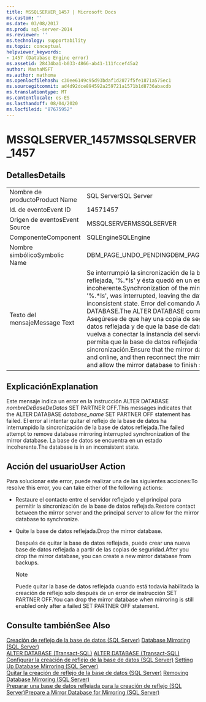 ```yaml
---
title: MSSQLSERVER_1457 | Microsoft Docs
ms.custom: ''
ms.date: 03/08/2017
ms.prod: sql-server-2014
ms.reviewer: ''
ms.technology: supportability
ms.topic: conceptual
helpviewer_keywords:
- 1457 (Database Engine error)
ms.assetid: 28434ba1-b033-4866-ab41-111fccef45a2
author: MashaMSFT
ms.author: mathoma
ms.openlocfilehash: c30ee6149c95d93bdaf1d2877f5fe1871a575ec1
ms.sourcegitcommit: ad4d92dce894592a259721a1571b1d8736abacdb
ms.translationtype: MT
ms.contentlocale: es-ES
ms.lasthandoff: 08/04/2020
ms.locfileid: "87675952"
---
```

# <a name="mssqlserver_1457"></a><span data-ttu-id="992ca-102">MSSQLSERVER_1457</span><span class="sxs-lookup"><span data-stu-id="992ca-102">MSSQLSERVER_1457</span></span>
    
## <a name="details"></a><span data-ttu-id="992ca-103">Detalles</span><span class="sxs-lookup"><span data-stu-id="992ca-103">Details</span></span>  
  
|||  
|-|-|  
|<span data-ttu-id="992ca-104">Nombre de producto</span><span class="sxs-lookup"><span data-stu-id="992ca-104">Product Name</span></span>|<span data-ttu-id="992ca-105">SQL Server</span><span class="sxs-lookup"><span data-stu-id="992ca-105">SQL Server</span></span>|  
|<span data-ttu-id="992ca-106">Id. de evento</span><span class="sxs-lookup"><span data-stu-id="992ca-106">Event ID</span></span>|<span data-ttu-id="992ca-107">1457</span><span class="sxs-lookup"><span data-stu-id="992ca-107">1457</span></span>|  
|<span data-ttu-id="992ca-108">Origen de eventos</span><span class="sxs-lookup"><span data-stu-id="992ca-108">Event Source</span></span>|<span data-ttu-id="992ca-109">MSSQLSERVER</span><span class="sxs-lookup"><span data-stu-id="992ca-109">MSSQLSERVER</span></span>|  
|<span data-ttu-id="992ca-110">Componente</span><span class="sxs-lookup"><span data-stu-id="992ca-110">Component</span></span>|<span data-ttu-id="992ca-111">SQLEngine</span><span class="sxs-lookup"><span data-stu-id="992ca-111">SQLEngine</span></span>|  
|<span data-ttu-id="992ca-112">Nombre simbólico</span><span class="sxs-lookup"><span data-stu-id="992ca-112">Symbolic Name</span></span>|<span data-ttu-id="992ca-113">DBM_PAGE_UNDO_PENDING</span><span class="sxs-lookup"><span data-stu-id="992ca-113">DBM_PAGE_UNDO_PENDING</span></span>|  
|<span data-ttu-id="992ca-114">Texto del mensaje</span><span class="sxs-lookup"><span data-stu-id="992ca-114">Message Text</span></span>|<span data-ttu-id="992ca-115">Se interrumpió la sincronización de la base de datos reflejada, '%.\*ls' y ésta quedó en un estado incoherente.</span><span class="sxs-lookup"><span data-stu-id="992ca-115">Synchronization of the mirror database, '%.\*ls', was interrupted, leaving the database in an inconsistent state.</span></span> <span data-ttu-id="992ca-116">Error del comando ALTER DATABASE.</span><span class="sxs-lookup"><span data-stu-id="992ca-116">The ALTER DATABASE command failed.</span></span> <span data-ttu-id="992ca-117">Asegúrese de que hay una copia de seguridad la base de datos reflejada y de que la base de datos está en línea, y vuelva a conectar la instancia del servidor reflejado y permita que la base de datos reflejada finalice la sincronización.</span><span class="sxs-lookup"><span data-stu-id="992ca-117">Ensure that the mirror database is back up and online, and then reconnect the mirror server instance and allow the mirror database to finish synchronizing.</span></span>|  
  
## <a name="explanation"></a><span data-ttu-id="992ca-118">Explicación</span><span class="sxs-lookup"><span data-stu-id="992ca-118">Explanation</span></span>  
 <span data-ttu-id="992ca-119">Este mensaje indica un error en la instrucción ALTER DATABASE *nombreDeBaseDeDatos* SET PARTNER OFF.</span><span class="sxs-lookup"><span data-stu-id="992ca-119">This messages indicates that the ALTER DATABASE *database_name* SET PARTNER OFF statement has failed.</span></span> <span data-ttu-id="992ca-120">El error al intentar quitar el reflejo de la base de datos ha interrumpido la sincronización de la base de datos reflejada.</span><span class="sxs-lookup"><span data-stu-id="992ca-120">The failed attempt to remove database mirroring interrupted synchronization of the mirror database.</span></span> <span data-ttu-id="992ca-121">La base de datos se encuentra en un estado incoherente.</span><span class="sxs-lookup"><span data-stu-id="992ca-121">The database is in an inconsistent state.</span></span>  
  
## <a name="user-action"></a><span data-ttu-id="992ca-122">Acción del usuario</span><span class="sxs-lookup"><span data-stu-id="992ca-122">User Action</span></span>  
 <span data-ttu-id="992ca-123">Para solucionar este error, puede realizar una de las siguientes acciones:</span><span class="sxs-lookup"><span data-stu-id="992ca-123">To resolve this error, you can take either of the following actions:</span></span>  
  
-   <span data-ttu-id="992ca-124">Restaure el contacto entre el servidor reflejado y el principal para permitir la sincronización de la base de datos reflejada.</span><span class="sxs-lookup"><span data-stu-id="992ca-124">Restore contact between the mirror server and the principal server to allow for the mirror database to synchronize.</span></span>  
  
-   <span data-ttu-id="992ca-125">Quite la base de datos reflejada.</span><span class="sxs-lookup"><span data-stu-id="992ca-125">Drop the mirror database.</span></span>  
  
     <span data-ttu-id="992ca-126">Después de quitar la base de datos reflejada, puede crear una nueva base de datos reflejada a partir de las copias de seguridad.</span><span class="sxs-lookup"><span data-stu-id="992ca-126">After you drop the mirror database, you can create a new mirror database from backups.</span></span>  
  
    > [!NOTE]  
    >  <span data-ttu-id="992ca-127">Puede quitar la base de datos reflejada cuando está todavía habilitada la creación de reflejo solo después de un error de instrucción SET PARTNER OFF.</span><span class="sxs-lookup"><span data-stu-id="992ca-127">You can drop the mirror database when mirroring is still enabled only after a failed SET PARTNER OFF statement.</span></span>  
  
## <a name="see-also"></a><span data-ttu-id="992ca-128">Consulte también</span><span class="sxs-lookup"><span data-stu-id="992ca-128">See Also</span></span>  
 <span data-ttu-id="992ca-129">[Creación de reflejo de la base de datos &#40;SQL Server&#41;](../../database-engine/database-mirroring/database-mirroring-sql-server.md) </span><span class="sxs-lookup"><span data-stu-id="992ca-129">[Database Mirroring &#40;SQL Server&#41;](../../database-engine/database-mirroring/database-mirroring-sql-server.md) </span></span>  
 <span data-ttu-id="992ca-130">[ALTER DATABASE &#40;Transact-SQL&#41;](/sql/t-sql/statements/alter-database-transact-sql) </span><span class="sxs-lookup"><span data-stu-id="992ca-130">[ALTER DATABASE &#40;Transact-SQL&#41;](/sql/t-sql/statements/alter-database-transact-sql) </span></span>  
 <span data-ttu-id="992ca-131">[Configurar la creación de reflejo de la base de datos &#40;SQL Server&#41;](../../database-engine/database-mirroring/setting-up-database-mirroring-sql-server.md) </span><span class="sxs-lookup"><span data-stu-id="992ca-131">[Setting Up Database Mirroring &#40;SQL Server&#41;](../../database-engine/database-mirroring/setting-up-database-mirroring-sql-server.md) </span></span>  
 <span data-ttu-id="992ca-132">[Quitar la creación de reflejo de la base de datos &#40;SQL Server&#41;](../../database-engine/database-mirroring/removing-database-mirroring-sql-server.md) </span><span class="sxs-lookup"><span data-stu-id="992ca-132">[Removing Database Mirroring &#40;SQL Server&#41;](../../database-engine/database-mirroring/removing-database-mirroring-sql-server.md) </span></span>  
 [<span data-ttu-id="992ca-133">Preparar una base de datos reflejada para la creación de reflejo &#40;SQL Server&#41;</span><span class="sxs-lookup"><span data-stu-id="992ca-133">Prepare a Mirror Database for Mirroring &#40;SQL Server&#41;</span></span>](../../database-engine/database-mirroring/prepare-a-mirror-database-for-mirroring-sql-server.md)  
  
  

